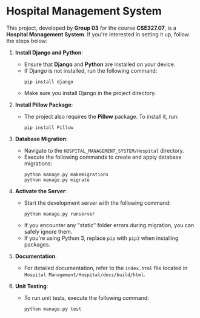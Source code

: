 # Hospital Management System

This project, developed by **Group 03** for the course **CSE327.07**, is a **Hospital Management System**. If you're interested in setting it up, follow the steps below:

1. **Install Django and Python**:
    - Ensure that **Django** and **Python** are installed on your device.
    - If Django is not installed, run the following command:
        ```
        pip install django
        ```
    - Make sure you install Django in the project directory.

2. **Install Pillow Package**:
    - The project also requires the **Pillow** package. To install it, run:
        ```
        pip install Pillow
        ```

3. **Database Migration**:
    - Navigate to the `HOSPITAL_MANAGEMENT_SYSTEM/Hospital` directory.
    - Execute the following commands to create and apply database migrations:
        ```
        python manage.py makemigrations
        python manage.py migrate
        ```

4. **Activate the Server**:
    - Start the development server with the following command:
        ```
        python manage.py runserver
        ```
    - If you encounter any "static" folder errors during migration, you can safely ignore them.
    - If you're using Python 3, replace `pip` with `pip3` when installing packages.

5. **Documentation**:
    - For detailed documentation, refer to the `index.html` file located in `Hospital Management/Hospital/docs/build/html`.

6. **Unit Testing**:
    - To run unit tests, execute the following command:
        ```
        python manage.py test
        ```

